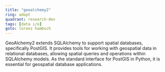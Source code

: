 ```yaml
---
title: "geoalchemy2"
ring: adopt
quadrant: research-dev
tags: [data i/o]
goto: lorenz hambsch
---
```


GeoAlchemy2 extends SQLAlchemy to support spatial databases, specifically PostGIS. It provides tools for working with geospatial data in relational databases, allowing spatial queries and operations within SQLAlchemy models. As the standard interface for PostGIS in Python, it is essential for geospatial database applications.
